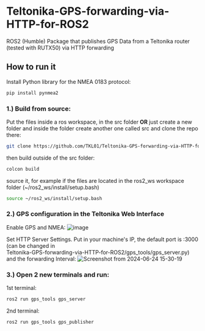 # Teltonika-GPS-forwarding-via-HTTP-for-ROS2
ROS2 (Humble) Package that publishes GPS Data from a Teltonika router (tested with RUTX50) via HTTP forwarding


## How to run it

Install Python library for the NMEA 0183 protocol:
```bash
pip install pynmea2
```
### 1.) Build from source: 
Put the files inside a ros workspace, in the src folder **OR** just create a new folder and inside the folder create another one called src and clone the repo there: 
```bash
git clone https://github.com/TKL01/Teltonika-GPS-forwarding-via-HTTP-for-ROS2.git
```
then build outside of the src folder:
```bash
colcon build 
```
source it, for example if the files are located in the ros2_ws workspace folder (~/ros2_ws/install/setup.bash)
```bash
source ~/ros2_ws/install/setup.bash
```
### 2.) GPS configuration in the Teltonika Web Interface 
Enable GPS and NMEA:
![image](https://github.com/TKL01/Teltonika-GPS-forwarding-via-HTTP-for-ROS2/assets/120031026/664553bd-0a30-4548-8cb5-aa9c5486c52c)

Set HTTP Server Settings. Put in your machine's IP, the default port is :3000 (can be changed in     
Teltonika-GPS-forwarding-via-HTTP-for-ROS2/gps_tools/gps_server.py) and the forwarding Interval:
![Screenshot from 2024-06-24 15-30-19](https://github.com/TKL01/Teltonika-GPS-forwarding-via-HTTP-for-ROS2/assets/120031026/73be206e-e723-4fb7-9888-8d424efe23a8)

### 3.) Open 2 new terminals and run:
1st terminal:
```bash
ros2 run gps_tools gps_server
```
2nd terminal:
```bash
ros2 run gps_tools gps_publisher
```
